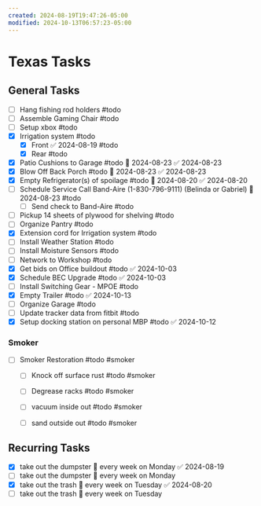 ```yaml
---
created: 2024-08-19T19:47:26-05:00
modified: 2024-10-13T06:57:23-05:00
---
```

# Texas Tasks

## General Tasks
- [ ] Hang fishing rod holders #todo
- [ ] Assemble Gaming Chair #todo
- [ ] Setup xbox #todo
- [x] Irrigation system #todo
	- [x] Front  ✅ 2024-08-19 #todo 
	- [x] Rear #todo
- [x] Patio Cushions to Garage #todo 📅 2024-08-23 ✅ 2024-08-23
- [x] Blow Off Back Porch #todo 📅 2024-08-23 ✅ 2024-08-23
- [x] Empty Refrigerator(s) of spoilage #todo 📅 2024-08-20 ✅ 2024-08-20
- [ ] Schedule Service Call Band-Aire (1-830-796-9111) (Belinda or Gabriel) 📅 2024-08-23 #todo 
	- [ ] Send check to Band-Aire #todo 
- [ ] Pickup 14 sheets of plywood for shelving #todo 
- [ ] Organize Pantry #todo 
- [x] Extension cord for Irrigation system #todo
- [ ] Install Weather Station #todo 
- [ ] Install Moisture Sensors #todo 
- [ ] Network to Workshop #todo 
- [x] Get bids on Office buildout #todo ✅ 2024-10-03
- [x] Schedule BEC Upgrade #todo ✅ 2024-10-03
- [ ] Install Switching Gear - MPOE #todo 
- [x] Empty Trailer #todo ✅ 2024-10-13
- [ ] Organize Garage #todo 
- [ ] Update tracker data from fitbit #todo 
- [x] Setup docking station on personal MBP #todo ✅ 2024-10-12

### Smoker 

- [ ] Smoker Restoration #todo #smoker
	- [ ] Knock off surface rust #todo #smoker 
	- [ ] Degrease racks #todo #smoker 
	- [ ] vacuum inside out #todo #smoker 
	- [ ] sand outside out #todo #smoker 


## Recurring Tasks
- [x] take out the dumpster 🔁 every week on Monday ✅ 2024-08-19
- [ ] take out the dumpster 🔁 every week on Monday
- [x] take out the trash 🔁 every week on Tuesday ✅ 2024-08-20
- [ ] take out the trash 🔁 every week on Tuesday
